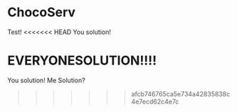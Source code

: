 ChocoServ
=========

Test!
<<<<<<< HEAD
You solution!

EVERYONESOLUTION!!!!
=======
You solution! Me Solution?
>>>>>>> afcb746765ca5e734a42835838c4e7ecd62c4e7c
